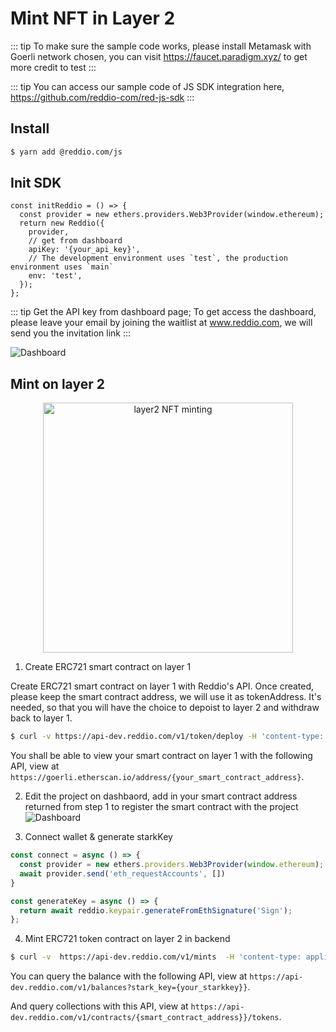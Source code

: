 # Mint NFT in Layer 2

::: tip
To make sure the sample code works, please install Metamask with Goerli network chosen, you can visit https://faucet.paradigm.xyz/ to get more credit to test
:::

::: tip
You can access our sample code of JS SDK integration here, https://github.com/reddio-com/red-js-sdk
:::

## Install

```sh
$ yarn add @reddio.com/js
```

## Init SDK

```tsx
const initReddio = () => {
  const provider = new ethers.providers.Web3Provider(window.ethereum);
  return new Reddio({
    provider,
	// get from dashboard
	apiKey: '{your_api_key}',
    // The development environment uses `test`, the production environment uses `main`
    env: 'test',
  });
};
```
::: tip
Get the API key from dashboard page; To get access the dashboard, please leave your email by joining the waitlist at www.reddio.com, we will send you the invitation link
:::

![Dashboard](/dashboard-quickstart.png)

## Mint on layer 2

<p align="center">
  <img src="/layer2-nft-jsminting.png" alt="layer2 NFT minting" width="400"/>
</p>

1. Create ERC721 smart contract on layer 1 

Create ERC721 smart contract on layer 1 with Reddio's API. Once created, please keep the smart contract address, we will use it as tokenAddress. It's needed, so that you will have the choice to depoist to layer 2 and withdraw back to layer 1.

```sh
$ curl -v https://api-dev.reddio.com/v1/token/deploy -H 'content-type: application/json' -H 'X-API-Key:{your_api_key}}' -d '{"name":"REDDIO","Symbol":"REDDIO721", "type":"ERC721M", "base_uri":"https://us-central1-bayc-metadata.cloudfunctions.net/api/tokens"}'
```
You shall be able to view your smart contract on layer 1 with the following API,
view at `https://goerli.etherscan.io/address/{your_smart_contract_address}`.

2. Edit the project on dashbaord, add in your smart contract address returned from step 1 to register the smart contract with the project
![Dashboard](/contract-registration.png)

3. Connect wallet & generate starkKey

```jsx
const connect = async () => {
  const provider = new ethers.providers.Web3Provider(window.ethereum);
  await provider.send('eth_requestAccounts', [])
}

const generateKey = async () => {
  return await reddio.keypair.generateFromEthSignature('Sign');
};
```

4. Mint ERC721 token contract on layer 2 in backend

```sh
$ curl -v  https://api-dev.reddio.com/v1/mints  -H 'content-type: application/json' -H 'X-API-Key: {your_api_key}'  -d '{ "contract_address":"{smart_contract_address}}", "stark_key":"{your_starkkey}}", "amount":"10"}'
```
You can query the balance with the following API,
view at `https://api-dev.reddio.com/v1/balances?stark_key={your_starkkey}}`.

And query collections with this API, view at `https://api-dev.reddio.com/v1/contracts/{smart_contract_address}}/tokens`.